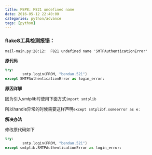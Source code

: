 ```yaml
---
title: PEP8: F821 undefined name
date: 2016-05-12 22:40:00
categories: python/advance
tags: [python]
---
```


### flake8工具检测报错：
`mail-main.py:28:12:  F821 undefined name 'SMTPAuthenticationError'`

**原代码**

``` python
try:
        smtp.login(FROM, "bendan.521")
except SMTPAuthenticationError as login_error:
```

**原因详解**

因为引入smtplib时使用下面方式`import smtplib`

所以handle异常的时候需要这样声明`except smtplibf.someerror as e:`

**解决办法**

修改原代码如下

``` python
try:
        smtp.login(FROM, "bendan.521")
except smtplib.SMTPAuthenticationError as login_error:
```
